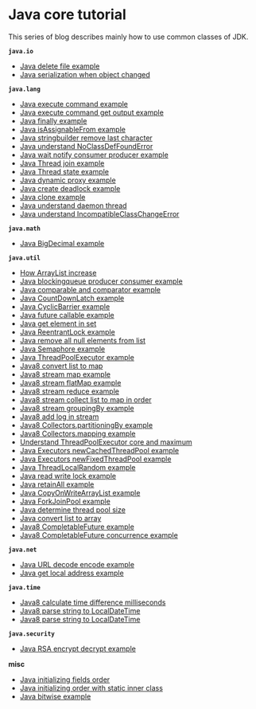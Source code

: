 # Java core tutorial
This series of blog describes mainly how to use common classes of JDK.

**`java.io`**

* [Java delete file example](http://www.henryxi.com/java-delete-file-example)
* [Java serialization when object changed](http://www.henryxi.com/java-serialization-when-object-changed)

**`java.lang`**

* [Java execute command example](http://www.henryxi.com/java-execute-command-example)
* [Java execute command get output example](http://www.henryxi.com/java-execute-command-get-output-example)
* [Java finally example](http://www.henryxi.com/java-finally-example)
* [Java isAssignableFrom example](http://www.henryxi.com/java-isassignablefrom-example)
* [Java stringbuilder remove last character](http://www.henryxi.com/java-stringbuilder-remove-last-character)
* [Java understand NoClassDefFoundError](http://www.henryxi.com/java-understand-noclassdeffounderror)
* [Java wait notify consumer producer example](http://www.henryxi.com/java-wait-notify-consumer-producer-example)
* [Java Thread join example](http://www.henryxi.com/java-thread-join-example)
* [Java Thread state example](http://www.henryxi.com/java-thread-state-example)
* [Java dynamic proxy example](http://www.henryxi.com/java-dynamic-proxy-example)
* [Java create deadlock example](http://www.henryxi.com/java-create-deadlock-example)
* [Java clone example](http://www.henryxi.com/java-clone-example)
* [Java understand daemon thread](http://www.henryxi.com/java-understand-daemon-thread)
* [Java understand IncompatibleClassChangeError](http://www.henryxi.com/java-understand-incompatibleclasschangeerror)

**`java.math`**

* [Java BigDecimal example](http://www.henryxi.com/java-bigdecimal-example)

**`java.util`**

* [How ArrayList increase](http://www.henryxi.com/how-arraylist-increase)
* [Java blockingqueue producer consumer example](http://www.henryxi.com/java-blockingqueue-producer-consumer-example)
* [Java comparable and comparator example](http://www.henryxi.com/java-comparable-and-comparator-example)
* [Java CountDownLatch example](http://www.henryxi.com/java-countdownlatch-example)
* [Java CyclicBarrier example](http://www.henryxi.com/java-cyclicbarrier-example)
* [Java future callable example](http://www.henryxi.com/java-future-callable-example)
* [Java get element in set](http://www.henryxi.com/java-get-element-in-set)
* [Java ReentrantLock example](http://www.henryxi.com/java-reentrantlock-example)
* [Java remove all null elements from list](http://www.henryxi.com/java-remove-all-null-elements-from-list)
* [Java Semaphore example](http://www.henryxi.com/java-semaphore-example)
* [Java ThreadPoolExecutor example](http://www.henryxi.com/java-threadpoolexecutor-example)
* [Java8 convert list to map](http://www.henryxi.com/java8-convert-list-to-map)
* [Java8 stream map example](http://www.henryxi.com/java8-stream-map-example)
* [Java8 stream flatMap example](http://www.henryxi.com/java8-stream-flatmap-example)
* [Java8 stream reduce example](http://www.henryxi.com/java8-stream-reduce-example)
* [Java8 stream collect list to map in order](http://www.henryxi.com/java8-stream-collect-list-to-map-in-order)
* [Java8 stream groupingBy example](http://www.henryxi.com/java8-stream-groupingby-example)
* [Java8 add log in stream](http://www.henryxi.com/java8-add-log-in-stream)
* [Java8 Collectors.partitioningBy example](http://www.henryxi.com/java8-collectorspartitioningby-example)
* [Java8 Collectors.mapping example](http://www.henryxi.com/java8-collectorsmapping-example)
* [Understand ThreadPoolExecutor core and maximum](http://www.henryxi.com/understand-threadpoolexecutor-core-and-maximum)
* [Java Executors newCachedThreadPool example](http://www.henryxi.com/java-executors-newcachedthreadpool-example)
* [Java Executors newFixedThreadPool example](http://www.henryxi.com/java-executors-newfixedthreadpool-example)
* [Java ThreadLocalRandom example](http://www.henryxi.com/java-threadlocalrandom-example)
* [Java read write lock example](http://www.henryxi.com/java-read-write-lock-example)
* [Java retainAll example](http://www.henryxi.com/java-retainall-example)
* [Java CopyOnWriteArrayList example](http://www.henryxi.com/java-copyonwritearraylist-example)
* [Java ForkJoinPool example](http://www.henryxi.com/java-forkjoinpool-example)
* [Java determine thread pool size](http://www.henryxi.com/java-determine-thread-pool-size)
* [Java convert list to array](http://www.henryxi.com/java-convert-list-to-array)
* [Java8 CompletableFuture example](http://www.henryxi.com/java8-completablefuture-example)
* [Java8 CompletableFuture concurrence example](http://www.henryxi.com/java8-completablefuture-concurrence-example)

**`java.net`**

* [Java URL decode encode example](http://www.henryxi.com/java-url-decode-encode-example)
* [Java get local address example](http://www.henryxi.com/java-get-local-address-example)

**`java.time`**

* [Java8 calculate time difference milliseconds](http://www.henryxi.com/java8-calculate-time-difference-milliseconds)
* [Java8 parse string to LocalDateTime](http://www.henryxi.com/java8-parse-string-to-localdatetime)
* [Java8 parse string to LocalDateTime](http://www.henryxi.com/java8-convert-localdatetime-to-date)

**`java.security`**

* [Java RSA encrypt decrypt example](http://www.henryxi.com/java-rsa-encrypt-decrypt-example)

**misc**

* [Java initializing fields order](http://www.henryxi.com/java-initializing-fields-order)
* [Java initializing order with static inner class](http://www.henryxi.com/java-initializing-order-with-static-inner-class)
* [Java bitwise example](http://www.henryxi.com/java-bitwise-example)